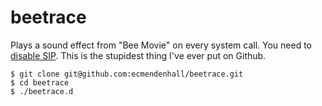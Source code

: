 # beetrace

Plays a sound effect from "Bee Movie" on every system call. You need to [disable SIP](https://apple.stackexchange.com/questions/208762/now-that-el-capitan-is-rootless-is-there-any-way-to-get-dtrace-working). This is the stupidest thing I've ever put on Github.

```
$ git clone git@github.com:ecmendenhall/beetrace.git
$ cd beetrace
$ ./beetrace.d
```
